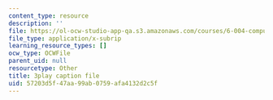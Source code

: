 ```yaml
---
content_type: resource
description: ''
file: https://ol-ocw-studio-app-qa.s3.amazonaws.com/courses/6-004-computation-structures-spring-2017/57203d5f47aa99ab0759afa4132d2c5f_QBcQJdJk9r8.srt
file_type: application/x-subrip
learning_resource_types: []
ocw_type: OCWFile
parent_uid: null
resourcetype: Other
title: 3play caption file
uid: 57203d5f-47aa-99ab-0759-afa4132d2c5f
---
```


